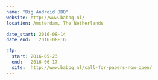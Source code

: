 ```yaml
---
name: "Big Android BBQ"
website: http://www.babbq.nl/
location: Amsterdam, The Netherlands

date_start: 2016-08-14
date_end:   2016-08-16

cfp:
  start: 2016-05-23
  end:   2016-06-17
  site:  http://www.babbq.nl/call-for-papers-now-open/
---
```

